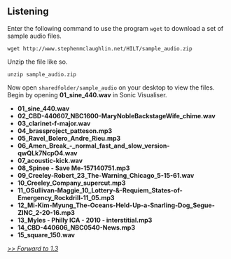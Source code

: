## Listening
<!--  -->

Enter the following command to use the program `wget` to download a set of sample audio files.

```
wget http://www.stephenmclaughlin.net/HILT/sample_audio.zip
```
Unzip the file like so.

```
unzip sample_audio.zip
```

Now open `sharedfolder/sample_audio` on your desktop to view the files. Begin by opening **01_sine_440.wav** in Sonic Visualiser.

- **01_sine_440.wav**
- **02_CBD-440607_NBC1600-MaryNobleBackstageWife_chime.wav**
- **03_clarinet-f-major.wav**
- **04_brassproject_patteson.mp3**
- **05_Ravel_Bolero_Andre_Rieu.mp3**
- **06_Amen_Break_-_normal_fast_and_slow_version-qwQLk7NcpO4.wav**
- **07_acoustic-kick.wav**
- **08_Spinee - Save Me-157140751.mp3**
- **09_Creeley-Robert_23_The-Warning_Chicago_5-15-61.wav**
- **10_Creeley_Company_supercut.mp3**
- **11_OSullivan-Maggie_10_Lottery-&-Requiem_States-of-Emergency_Rockdrill-11_05.mp3**
- **12_Mi-Kim-Myung_The-Oceans-Held-Up-a-Snarling-Dog_Segue-ZINC_2-20-16.mp3**
- **13_Myles - Philly ICA - 2010 - interstitial.mp3**
- **14_CBD-440606_NBC0540-News.mp3**
- **15_square_150.wav**


[*>> Forward to 1.3*](1.3.md)
